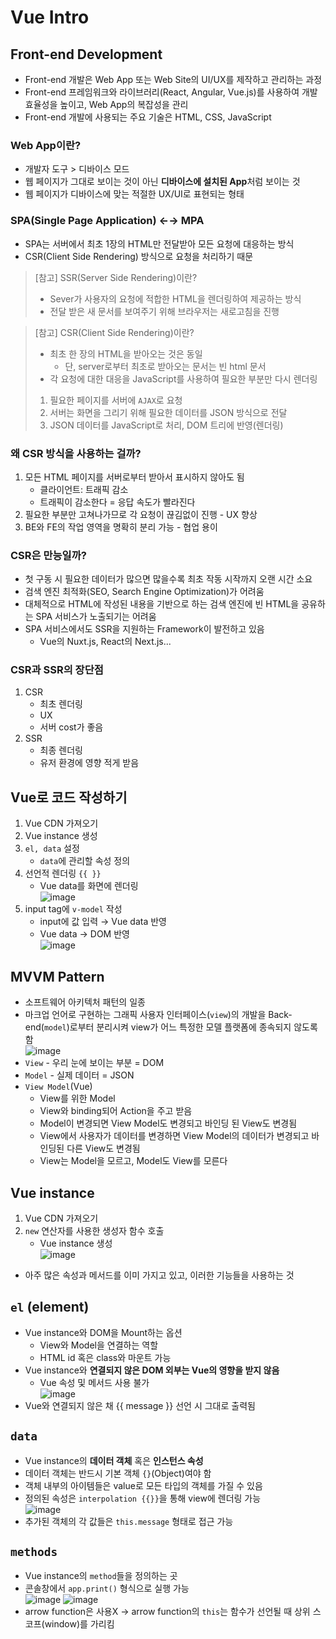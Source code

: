 # Vue Intro
## Front-end Development
- Front-end 개발은 Web App 또는 Web Site의 UI/UX를 제작하고 관리하는 과정
- Front-end 프레임워크와 라이브러리(React, Angular, Vue.js)를 사용하여 개발 효율성을 높이고, Web App의 복잡성을 관리
- Front-end 개발에 사용되는 주요 기술은 HTML, CSS, JavaScript

### Web App이란?
- 개발자 도구 > 디바이스 모드
- 웹 페이지가 그대로 보이는 것이 아닌 **디바이스에 설치된 App**처럼 보이는 것
- 웹 페이지가 디바이스에 맞는 적절한 UX/UI로 표현되는 형태

### SPA(Single Page Application) &larr;&rarr; MPA
- SPA는 서버에서 최초 1장의 HTML만 전달받아 모든 요청에 대응하는 방식
- CSR(Client Side Rendering) 방식으로 요청을 처리하기 때문

> [참고] SSR(Server Side Rendering)이란?
> - Sever가 사용자의 요청에 적합한 HTML을 렌더링하여 제공하는 방식
> - 전달 받은 새 문서를 보여주기 위해 브라우저는 새로고침을 진행

> [참고] CSR(Client Side Rendering)이란?
> - 최초 한 장의 HTML을 받아오는 것은 동일
>   - 단, server로부터 최초로 받아오는 문서는 빈 html 문서
> - 각 요청에 대한 대응을 JavaScript를 사용하여 필요한 부분만 다시 렌더링
> 1. 필요한 페이지를 서버에 `AJAX`로 요청
> 2. 서버는 화면을 그리기 위해 필요한 데이터를 JSON 방식으로 전달
> 3. JSON 데이터를 JavaScript로 처리, DOM 트리에 반영(렌더링)

### 왜 CSR 방식을 사용하는 걸까?
1. 모든 HTML 페이지를 서버로부터 받아서 표시하지 않아도 됨
   - 클라이언트: 트래픽 감소
   - 트래픽이 감소한다 = 응답 속도가 빨라진다
2. 필요한 부분만 고쳐나가므로 각 요청이 끊김없이 진행 - UX 향상
3. BE와 FE의 작업 영역을 명확히 분리 가능 - 협업 용이

### CSR은 만능일까?
- 첫 구동 시 필요한 데이터가 많으면 많을수록 최초 작동 시작까지 오랜 시간 소요
- 검색 엔진 최적화(SEO, Search Engine Optimization)가 어려움
- 대체적으로 HTML에 작성된 내용을 기반으로 하는 검색 엔진에 빈 HTML을 공유하는 SPA 서비스가 노출되기는 어려움
- SPA 서비스에서도 SSR을 지원하는 Framework이 발전하고 있음
  - Vue의 Nuxt.js, React의 Next.js...

### CSR과 SSR의 장단점
1. CSR
   - 최초 렌더링
   - UX
   - 서버 cost가 좋음
2. SSR
   - 최종 렌더링
   - 유저 환경에 영향 적게 받음

## Vue로 코드 작성하기
1. Vue CDN 가져오기
2. Vue instance 생성
3. `el, data` 설정
   - `data`에 관리할 속성 정의
4. 선언적 렌더링 `{{ }}`
   - Vue data를 화면에 렌더링  
  ![image](https://user-images.githubusercontent.com/108309396/234774598-0a23cf7f-de44-43cf-8862-403adb517855.png)
1. input tag에 `v-model` 작성
   - input에 값 입력 &rarr; Vue data 반영
   - Vue data &rarr; DOM 반영  
  ![image](https://user-images.githubusercontent.com/108309396/234774808-36e6f5c0-e12a-4e0c-8f7d-89dfe3d1ca98.png)


## MVVM Pattern
- 소프트웨어 아키텍처 패턴의 일종
- 마크업 언어로 구현하는 그래픽 사용자 인터페이스(`view`)의 개발을 Back-end(`model`)로부터 분리시켜 view가 어느 특정한 모델 플랫폼에 종속되지 않도록 함  
![image](https://user-images.githubusercontent.com/108309396/234776072-1f551f5a-9ace-49ee-bcb4-797b92bc346b.png)
- `View` - 우리 눈에 보이는 부분 = DOM
- `Model` - 실제 데이터 = JSON
- `View Model`(Vue)
  - View를 위한 Model
  - View와 binding되어 Action을 주고 받음
  - Model이 변경되면 View Model도 변경되고 바인딩 된 View도 변경됨
  - View에서 사용자가 데이터를 변경하면 View Model의 데이터가 변경되고 바인딩된 다른 View도 변경됨
  - View는 Model을 모르고, Model도 View를 모른다


## Vue instance
1. Vue CDN 가져오기
2. `new` 연산자를 사용한 생성자 함수 호출
   - Vue instance 생성  
![image](https://user-images.githubusercontent.com/108309396/234776588-bcfb83df-e389-4662-a38f-5f9628afd583.png)
- 아주 많은 속성과 메서드를 이미 가지고 있고, 이러한 기능들을 사용하는 것

## `el` (element)
- Vue instance와 DOM을 Mount하는 옵션
  - View와 Model을 연결하는 역할
  - HTML id 혹은 class와 마운트 가능
- Vue instance와 **연결되지 않은 DOM 외부는 Vue의 영향을 받지 않음**
  - Vue 속성 및 메서드 사용 불가  
![image](https://user-images.githubusercontent.com/108309396/234785326-f0c750bf-522e-46f7-945e-bd5b23c4cb7d.png)
- Vue와 연결되지 않은 채 {{ message }} 선언 시 그대로 출력됨

## `data`
- Vue instance의 **데이터 객체** 혹은 **인스턴스 속성**
- 데이터 객체는 반드시 기본 객체 `{}`(Object)여야 함
- 객체 내부의 아이템들은 value로 모든 타입의 객체를 가질 수 있음
- 정의된 속성은 `interpolation {{}}`을 통해 view에 렌더링 가능  
![image](https://user-images.githubusercontent.com/108309396/234785759-31d24c07-52a4-46b5-b0c2-f9a5575f6740.png)
- 추가된 객체의 각 값들은 `this.message` 형태로 접근 가능

## `methods`
- Vue instance의 `method`들을 정의하는 곳
- 콘솔창에서 `app.print()` 형식으로 실행 가능  
![image](https://user-images.githubusercontent.com/108309396/234785926-82bce6fd-4ffa-4256-9a0e-79e2f7058f8a.png)
![image](https://user-images.githubusercontent.com/108309396/234786023-b26a1f35-4a67-4e89-96ba-bf8288e1bc6f.png)
- arrow function은 사용X &rarr; arrow function의 `this`는 함수가 선언될 때 상위 스코프(window)를 가리킴
